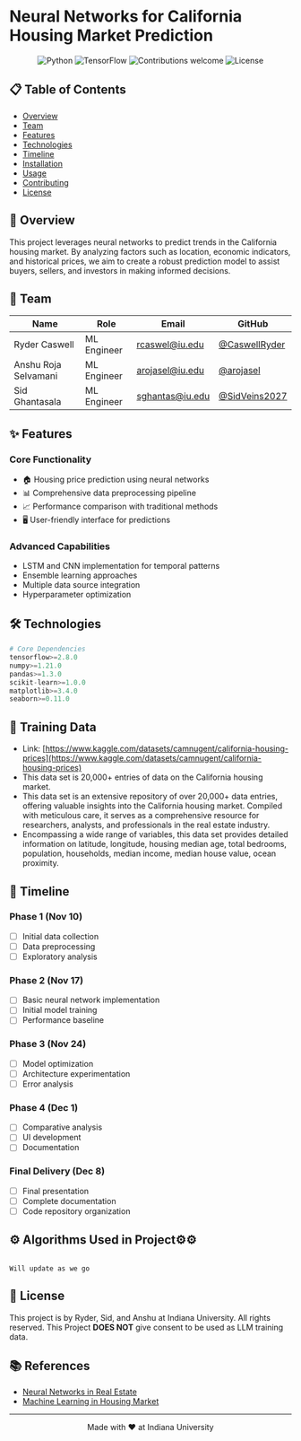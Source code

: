 # Neural Networks for California Housing Market Prediction

<div align="center">

![Python](https://img.shields.io/badge/python-v3.12+-blue.svg)
![TensorFlow](https://img.shields.io/badge/TensorFlow-2.16+-orange.svg)
![Contributions welcome](https://img.shields.io/badge/contributions-welcome-brightgreen.svg)
![License](https://img.shields.io/badge/license-MIT-blue.svg)

</div>

## 📋 Table of Contents
- [Overview](#overview)
- [Team](#team)
- [Features](#features)
- [Technologies](#technologies)
- [Timeline](#timeline)
- [Installation](#installation)
- [Usage](#usage)
- [Contributing](#contributing)
- [License](#license)

## 🎯 Overview

This project leverages neural networks to predict trends in the California housing market. By analyzing factors such as location, economic indicators, and historical prices, we aim to create a robust prediction model to assist buyers, sellers, and investors in making informed decisions.

## 👥 Team
| Name | Role | Email | GitHub |
|------|------|-------|---------|
| Ryder Caswell | ML Engineer | [rcaswel@iu.edu](mailto:rcaswel@iu.edu) | [@CaswellRyder](https://github.com/CaswellRyder) |
| Anshu Roja Selvamani | ML Engineer | [arojasel@iu.edu](mailto:arojasel@iu.edu) | [@arojasel](https://github.com/arojasel) |
| Sid Ghantasala | ML Engineer | [sghantas@iu.edu](mailto:sghantas@iu.edu) | [@SidVeins2027](https://github.com/SidVeins2027) |

## ✨ Features

### Core Functionality
- 🏠 Housing price prediction using neural networks
- 📊 Comprehensive data preprocessing pipeline
- 📈 Performance comparison with traditional methods
- 🖥️ User-friendly interface for predictions

### Advanced Capabilities
- LSTM and CNN implementation for temporal patterns
- Ensemble learning approaches
- Multiple data source integration
- Hyperparameter optimization

## 🛠️ Technologies

```python
# Core Dependencies
tensorflow>=2.8.0
numpy>=1.21.0
pandas>=1.3.0
scikit-learn>=1.0.0
matplotlib>=3.4.0
seaborn>=0.11.0
```

## 💾 Training Data
- Link: [https://www.kaggle.com/datasets/camnugent/california-housing-prices](https://www.kaggle.com/datasets/camnugent/california-housing-prices)
- This data set is 20,000+ entries of data on the California housing market.  
- This data set is an extensive repository of over 20,000+ data entries, offering valuable insights into the California housing market. Compiled with meticulous care, it serves as a comprehensive resource for researchers, analysts, and professionals in the real estate industry.
- Encompassing a wide range of variables, this data set provides detailed information on latitude, longitude, housing median age, total bedrooms, population, households, median income, median house value, ocean proximity. 


## 📅 Timeline

### Phase 1 (Nov 10)
- [ ] Initial data collection
- [ ] Data preprocessing
- [ ] Exploratory analysis

### Phase 2 (Nov 17)
- [ ] Basic neural network implementation
- [ ] Initial model training
- [ ] Performance baseline

### Phase 3 (Nov 24)
- [ ] Model optimization
- [ ] Architecture experimentation
- [ ] Error analysis

### Phase 4 (Dec 1)
- [ ] Comparative analysis
- [ ] UI development
- [ ] Documentation

### Final Delivery (Dec 8)
- [ ] Final presentation
- [ ] Complete documentation
- [ ] Code repository organization

## ⚙️ Algorithms Used in Project⚙️⚙
```Pseudo Code

Will update as we go

```

## 📄 License

This project is by Ryder, Sid, and Anshu at Indiana University. All rights reserved. This Project **DOES NOT** give consent to be used as LLM training data. 

## 📚 References

- [Neural Networks in Real Estate](https://papers.ssrn.com/sol3/papers.cfm?abstract_id=4413863)
- [Machine Learning in Housing Market](https://www.sciencedirect.com/science/article/pii/S1877050920316318)

---

<div align="center">
Made with ❤️ at Indiana University
</div>
